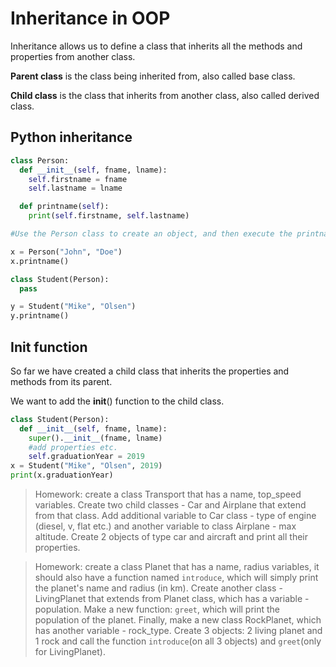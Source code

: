 # Inheritance in OOP
Inheritance allows us to define a class that inherits all the methods and properties from another class.

**Parent class** is the class being inherited from, also called base class.

**Child class** is the class that inherits from another class, also called derived class.

## Python inheritance
```python
class Person:
  def __init__(self, fname, lname):
    self.firstname = fname
    self.lastname = lname

  def printname(self):
    print(self.firstname, self.lastname)

#Use the Person class to create an object, and then execute the printname method:

x = Person("John", "Doe")
x.printname()

class Student(Person):
  pass

y = Student("Mike", "Olsen")
y.printname()

```

## Init function
So far we have created a child class that inherits the properties and methods from its parent.

We want to add the __init__() function to the child class.

```python
class Student(Person):
  def __init__(self, fname, lname):
    super().__init__(fname, lname)
    #add properties etc.
    self.graduationYear = 2019
x = Student("Mike", "Olsen", 2019)
print(x.graduationYear)
```

> Homework: create a class Transport that has a name, top_speed variables. Create two child classes - Car and Airplane that extend from that class. Add additional variable to Car class - type of engine (diesel, v, flat etc.) and another variable to class Airplane - max altitude. Create 2 objects of type car and aircraft and print all their properties.

> Homework: create a class Planet that has a name, radius variables, it should also have a function named ```introduce```, which will simply print the planet's name and radius (in km). Create another class - LivingPlanet that extends from Planet class, which has a variable - population. Make a new function: ```greet```, which will print the population of the planet. Finally, make a new class RockPlanet, which has another variable - rock_type. Create 3 objects: 2 living planet and 1 rock and call the function ```introduce```(on all 3 objects) and ```greet```(only for LivingPlanet).